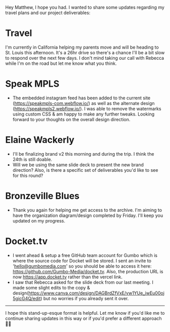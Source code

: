 Hey Matthew, I hope you had. I wanted to share some updates regarding my travel plans and our project deliverables:

# Travel

I'm currently in California helping my parents move and will be heading to St. Louis this afternoon. It's a 26hr drive so there's a chance I'll be a bit slow to respond over the next few days. I don't mind taking our call with Rebecca while I'm on the road but let me know what you think.

# Speak MPLS

- The embedded instagram feed has been added to the current site (https://speakmpls-com.webflow.io/) as well as the alternate design (https://speakmpls2.webflow.io/). I was able to remove the watermarks using custom CSS & am happy to make any further tweaks. Looking forward to your thoughts on the overall design direction.

# Elaine Wackerly

- I'll be finalizing brand v2 this morning and during the trip. I think the 24th is still doable.
- Will we be using the same slide deck to present the new brand direction? Also, is there a specific set of deliverables you'd like to see for this round?

# Bronzeville Blues

- Thank you again for helping me get access to the archive. I'm aiming to have the organization diagram/design completed by Friday. I'll keep you updated on my progress.

# Docket.tv

- I went ahead & setup a free GitHub team account for Gumbo which is where the source code for Docket will be stored. I sent an invite to 'hello@gumbomedia.com' so you should be able to access it here: https://github.com/Gumbo-Media/docket.tv. Also, the production URL is now https://app.docket.tv rather than the vercel link.
- I saw that Rebecca asked for the slide deck from our last meeting. I made some slight edits to the copy & design(https://www.canva.com/design/DAGBrdZfVxE/vw1YUe_iwEu00oj5gicG4Q/edit) but no worries if you already sent it over.

---

I hope this stand-up-esque format is helpful. Let me know if you'd like me to continue sharing updates in this way or if you'd prefer a different approach 🙏🏾
